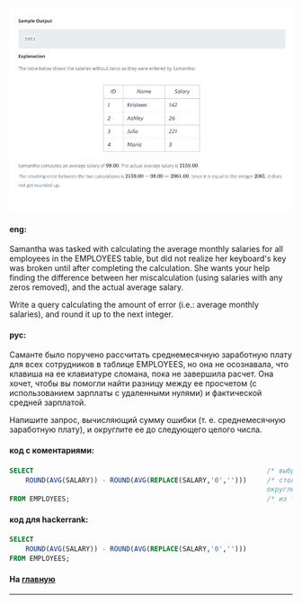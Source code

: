 ### 

<img src="./art/29.png" alt="solution" >

#### eng:
Samantha was tasked with  calculating the average monthly salaries for all employees in the EMPLOYEES table, but did 
not realize her keyboard's   key was broken until after completing the calculation. She wants your help finding the 
difference between her miscalculation (using salaries with any zeros removed), and the actual average salary.

Write a query calculating the amount of error (i.e.:  average monthly salaries), and round it up to the next integer.


#### рус:
Саманте было поручено рассчитать  среднемесячную заработную плату для всех сотрудников в таблице EMPLOYEES, но она 
не осознавала, что клавиша на ее  клавиатуре сломана, пока не завершила расчет. Она хочет, чтобы вы помогли найти 
разницу между ее просчетом (с использованием зарплаты с удаленными нулями) и фактической средней зарплатой.

Напишите запрос, вычисляющий сумму ошибки (т. е. среднемесячную заработную плату), и округлите ее до следующего целого числа.


#### код с коментариями:
```sql
SELECT                                                          /* выбрать данные */
    ROUND(AVG(SALARY)) - ROUND(AVG(REPLACE(SALARY,'0','')))     /* столбец округленной разницы средней зарпалты и 
                                                                округленного значения замененной зарплаты */
FROM EMPLOYEES;                                                 /* из таблицы */
```

#### код для hackerrank:
```sql
SELECT 
    ROUND(AVG(SALARY)) - ROUND(AVG(REPLACE(SALARY,'0',''))) 
FROM EMPLOYEES;
```


#### На [главную](https://github.com/BEPb/hackerrank_sql#readme)

---